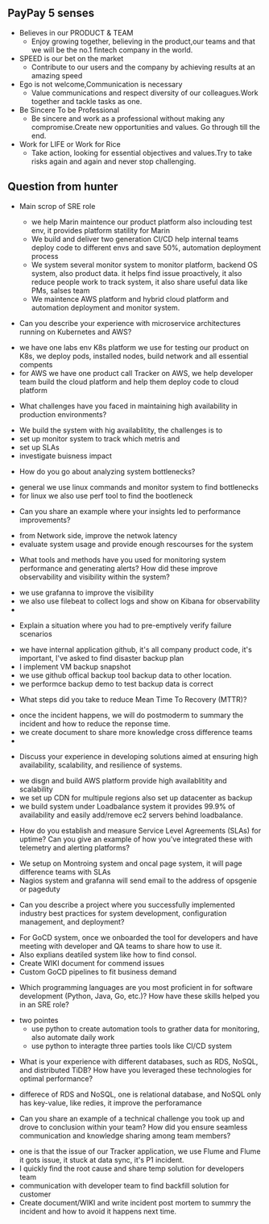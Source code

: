 
## PayPay 5 senses
* Believes in our PRODUCT & TEAM
  * Enjoy growing together, believing in the product,our teams and that we will be the no.1 fintech company in the world.
* SPEED is our bet on the market
  * Contribute to our users and the company by achieving results at an amazing speed
* Ego is not welcome,Communication is necessary
  * Value communications and respect diversity of our colleagues.Work together and tackle tasks as one.
* Be Sincere To be Professional
  * Be sincere and work as a professional without making any compromise.Create new opportunities and values. Go through till the end.
* Work for LIFE or Work for Rice
  * Take action, looking for essential objectives and values.Try to take risks again and again and never stop challenging.



## Question from hunter

* Main scrop of SRE role
  * we help Marin maintence our product platform also inclouding test env, it provides platform statility for  Marin
  * We build and deliver two generation CI/CD help internal teams deploy code to different envs and save 50%, automation deployment process
  * We system several monitor system to monitor platform, backend OS system, also product data. it helps find issue proactively, it also reduce people work to track system, it also share useful data like PMs, salses team 
  * We maintence AWS platform and hybrid cloud platform and automation deployment and monitor system. 
  





* Can you describe your experience with microservice architectures running on
Kubernetes and AWS?
- we have one labs env K8s platform we use for testing our product on K8s, we deploy pods, installed nodes, build network and all essential compents 
- for AWS we have one product call Tracker on AWS, we help developer team build the cloud platform and help them deploy code to cloud platform 


* What challenges have you faced in maintaining high availability in production
environments?
- We build the system with hig availablitity, the challenges is to 
- set up monitor system to track which metris and 
- set up SLAs
- investigate buisness impact 

* How do you go about analyzing system bottlenecks?
- general we use linux commands and monitor system to find bottlenecks
- for linux we also use perf tool to find the bootleneck


* Can you share an example where your insights led to performance
improvements?
- from Network side, improve the netwok latency
- evaluate system usage and provide enough rescourses for the system 


* What tools and methods have you used for monitoring system performance and
generating alerts? How did these improve observability and visibility within the
system?
- we use grafanna to improve the visibility 
- we also use filebeat  to collect logs and show on Kibana for observability 
- 


* Explain a situation where you had to pre-emptively verify failure scenarios
-  we have internal application github, it's all company product code, it's important, I've asked to find disaster backup plan
-  I implement VM backup snapshot 
-  we use github offical backup tool backup data to other location.
-  we performce backup demo to test backup data is correct  

* What steps did you take to reduce Mean Time To Recovery (MTTR)?
- once the incident happens, we will do postmoderm to summary the incident and how to reduce the reponse time.
- we create document to share more knowledge cross difference teams 
- 


* Discuss your experience in developing solutions aimed at ensuring high
availability, scalability, and resilience of systems.

- we disgn and build AWS platform provide high availablitity and scalability 
- we set up CDN for multipule regions also set up datacenter as backup
- we build system under Loadbalance system it provides 99.9% of availability and easily add/remove ec2 servers behind loadbalance.


* How do you establish and measure Service Level Agreements (SLAs) for
uptime? Can you give an example of how you've integrated these with telemetry
and alerting platforms?
- We setup on Montroing system and oncal page system, it will page difference teams with SLAs
- Nagios system and grafanna will send email to the address of opsgenie or pageduty 

* Can you describe a project where you successfully implemented industry best
practices for system development, configuration management, and
deployment?

- For GoCD system, once we onboarded the tool for developers and have meeting with developer and QA teams to share how to use it. 
- Also explians deatiled system like how to find consol. 
- Create WIKI document for commend issues 
- Custom GoCD pipelines to fit business demand

* Which programming languages are you most proficient in for software
development (Python, Java, Go, etc.)? How have these skills helped you in an
SRE role?
-  two pointes 
   -  use python to create automation tools to grather data for monitoring, also automate daily work 
   -  use python to interagte three parties tools like CI/CD system

* What is your experience with different databases, such as RDS, NoSQL, and
distributed TiDB? How have you leveraged these technologies for optimal
performance?
- differece of RDS and NoSQL, one is relational database, and NoSQL only has key-value, like redies, it improve the perforamance 


* Can you share an example of a technical challenge you took up and drove to
conclusion within your team? How did you ensure seamless communication
and knowledge sharing among team members?
- one is that the issue of our Tracker application, we use Flume and Flume it gots issue, it stuck at data sync, it's P1 incident. 
- I quickly find the root cause and share temp solution for developers team 
- communication with developer team to find backfill solution for customer
- Create document/WIKI and  write incident post mortem to summry the incident and how to avoid it happens next time. 